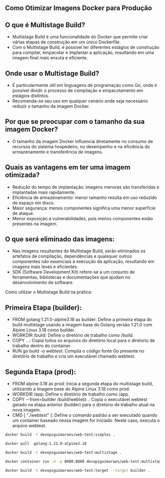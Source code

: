 ## Como Otimizar Imagens Docker para Produção

## O que é Multistage Build?

- Multistage Build é uma funcionalidade do Docker que permite criar várias etapas de construção em um único Dockerfile.
- Com o Multistage Build, é possível ter diferentes estágios de construção para compilar, empacotar e implantar a aplicação, resultando em uma imagem final mais enxuta e eficiente.

## Onde usar o Multistage Build?

- É particularmente útil em linguagens de programação como Go, onde é possível dividir o processo de compilação e empacotamento em estágios distintos.
- Recomenda-se seu uso em qualquer cenário onde seja necessário reduzir o tamanho da imagem Docker.

## Por que se preocupar com o tamanho da sua imagem Docker?

 - O tamanho da imagem Docker influencia diretamente no consumo de recursos do sistema hospedeiro, no desempenho e na eficiência do armazenamento e transferência de imagens.

## Quais as vantagens em ter uma imagem otimizada?

- Redução do tempo de implantação: imagens menores são transferidas e implantadas mais rapidamente.
- Eficiência de armazenamento: menor tamanho resulta em uso reduzido de espaço em disco.
- Maior segurança: menos componentes significa uma menor superfície de ataque.
- Menor exposição a vulnerabilidades, pois menos componentes estão presentes na imagem.


## O que será eliminado das imagens:

- Nas imagens resultantes do Multistage Build, serão eliminados os artefatos de compilação, dependências e quaisquer outros componentes não essenciais à execução da aplicação, resultando em imagens mais leves e eficientes.
- SDK (Software Development Kit) refere-se a um conjunto de ferramentas, bibliotecas e documentações que ajudam no desenvolvimento de software.

Como utilizar o Multistage Build na prática:

## Primeira Etapa (builder):

- FROM golang:1.21.0-alpine3.18 as builder: Define a primeira etapa do build multistage usando a imagem base do Golang versão 1.21.0 com Alpine Linux 3.18 como builder.
- WORKDIR /build: Define o diretório de trabalho como /build.
- COPY . .: Copia todos os arquivos do diretório local para o diretório de trabalho dentro do container.
- RUN go build -o webtest: Compila o código fonte Go presente no diretório de trabalho e cria um executável chamado webtest.

## Segunda Etapa (prod):

- FROM alpine:3.18 as prod: Inicia a segunda etapa do multistage build, utilizando a imagem base do Alpine Linux 3.18 como prod.
- WORKDIR /app: Define o diretório de trabalho como /app.
- COPY --from=builder /build/webtest .: Copia o executável webtest gerado na etapa anterior (builder) para o diretório de trabalho atual na nova imagem.
- CMD [ "./webtest" ]: Define o comando padrão a ser executado quando um container baseado nessa imagem for iniciado. Neste caso, executa o arquivo webtest.

```bash
docker build -t devopsguimaraes/web-test:simples .
```
```bash
docker pull  golang:1.21.0-alpine3.18
```
```bash
docker build -t devopsguimaraes/web-test:multistage .
```
```bash
docker container run -d -p 8080:8080 devopsguimaraes/web-test:multistage
```
```bash
docker build -t devopsguimaraes/web-test:target --target builder .
```
